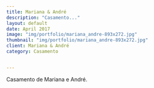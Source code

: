 ```yaml
---
title: Mariana & André
description: "Casamento..."
layout: default
date: April 2017
image: "img/portfolio/mariana_andre-893x272.jpg"
thumbnail: "img/portfolio/mariana_andre-893x272.jpg"
client: Mariana & André
category: Casamento


---
```


Casamento de Mariana e André.

